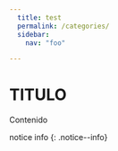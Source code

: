 ```yaml
---
  title: test
  permalink: /categories/
  sidebar:
    nav: "foo"  

---
```



# TITULO
Contenido

notice info
{: .notice--info}
